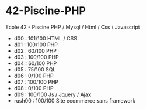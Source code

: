 # 42-Piscine-PHP
Ecole 42 - Piscine PHP / Mysql / Html / Css / Javascript

* d00 : 101/100 HTML / CSS
* d01 : 100/100 PHP
* d02 : 60/100 PHP
* d03 : 100/100 PHP
* d04 : 60/100 PHP
* d05 : 75/100 SQL
* d06 : 0/100  PHP
* d07 : 100/100 PHP
* d08 : 0/100 PHP
* d09 : 100/100 Js / Jquery / Ajax
* rush00 : 100/100 Site ecommerce sans framework